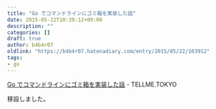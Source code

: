 ```yaml
---
title: "Go でコマンドラインにゴミ箱を実装した話"
date: 2015-05-22T10:39:12+09:00
description: ""
categories: []
draft: true
author: b4b4r07
oldlink: "https://b4b4r07.hatenadiary.com/entry/2015/05/22/103912"
tags:
- go
---
```


[Go でコマンドラインにゴミ箱を実装した話](http://tellme.tokyo/post/2015/05/22/gomi/) - TELLME.TOKYO

移設しました。
